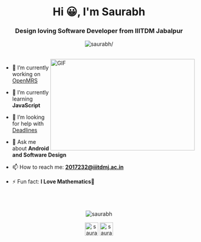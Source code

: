 
<h1 align="center">Hi 😀, I'm Saurabh</h1>
<h3 align="center">Design loving Software Developer from IIITDM Jabalpur </h3>
<p align="center"> <img src=https://komarev.com/ghpvc/?username=LuGO0 alt=saurabh/> </p>
<br>
<img align="right" alt="GIF" width="380" height="240" src="https://media.giphy.com/media/VIQ2OBrGPCq0o6QQZY/giphy.gif">

- 🔭 I’m currently working on [OpenMRS](https://github.com/openmrs)

- 🌱 I’m currently learning **JavaScript**

- 🤔 I’m looking for help with [Deadlines](https://github.com/LuGO0/DeadLines)

- 💬 Ask me about **Android and Software Design** 

- 📫 How to reach me: **2017232@iiitdmj.ac.in**

- ⚡ Fun fact: **I Love Mathematics🤪**

<br><br>

<p align="center"> <img src=https://github-readme-stats.vercel.app/api?username=LuGO0&show_icons=true alt=saurabh /> </p>

<p align="center">
<a href=https://www.linkedin.com/in/SaurabhKumar91/ target="blank"><img align="center" src=https://cdn.jsdelivr.net/npm/simple-icons@3.0.1/icons/linkedin.svg alt="saurabh" height="35" width="35" /></a>
<a href=https://www.instagram.com/discretelugo/ target="blank"><img align="center" src=https://cdn.jsdelivr.net/npm/simple-icons@3.0.1/icons/instagram.svg alt="saurabh" height="35" width="35" /></a>
  
</p>
